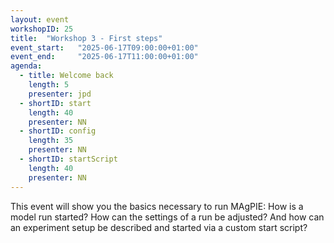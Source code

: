 ```yaml
---
layout: event
workshopID: 25
title:  "Workshop 3 - First steps"
event_start:   "2025-06-17T09:00:00+01:00"
event_end:     "2025-06-17T11:00:00+01:00"
agenda:
  - title: Welcome back
    length: 5
    presenter: jpd 
  - shortID: start
    length: 40
    presenter: NN
  - shortID: config
    length: 35
    presenter: NN
  - shortID: startScript
    length: 40
    presenter: NN
---
```


This event will show you the basics necessary to run MAgPIE: How is a model run started? How can the settings of a run be adjusted? And how can an experiment setup be described and started via a custom start script?
